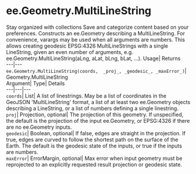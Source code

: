  
#  ee.Geometry.MultiLineString 
Stay organized with collections  Save and categorize content based on your preferences. 
Constructs an ee.Geometry describing a MultiLineString. 
For convenience, varargs may be used when all arguments are numbers. This allows creating geodesic EPSG:4326 MultiLineStrings with a single LineString, given an even number of arguments, e.g. ee.Geometry.MultiLineString(aLng, aLat, bLng, bLat, ...).
Usage| Returns  
---|---  
`ee.Geometry.MultiLineString(coords,  _proj_, _geodesic_, _maxError_)`| Geometry.MultiLineString  
Argument| Type| Details  
---|---|---  
`coords`| List| A list of linestrings. May be a list of coordinates in the GeoJSON 'MultiLineString' format, a list of at least two ee.Geometry objects describing a LineString, or a list of numbers defining a single linestring.  
`proj`| Projection, optional| The projection of this geometry. If unspecified, the default is the projection of the input ee.Geometry, or EPSG:4326 if there are no ee.Geometry inputs.  
`geodesic`| Boolean, optional| If false, edges are straight in the projection. If true, edges are curved to follow the shortest path on the surface of the Earth. The default is the geodesic state of the inputs, or true if the inputs are numbers.  
`maxError`| ErrorMargin, optional| Max error when input geometry must be reprojected to an explicitly requested result projection or geodesic state.  
